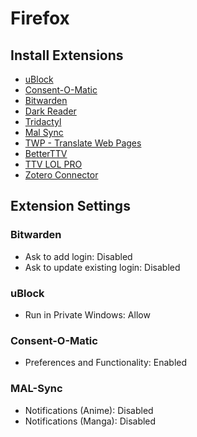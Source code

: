 # Firefox

## Install Extensions

- [uBlock](https://addons.mozilla.org/en-US/firefox/addon/ublock-origin)
- [Consent-O-Matic](https://addons.mozilla.org/en-US/firefox/addon/consent-o-matic)
- [Bitwarden](https://addons.mozilla.org/en-US/firefox/addon/bitwarden-password-manager)
- [Dark Reader](https://addons.mozilla.org/en-US/firefox/addon/darkreader)
- [Tridactyl](https://addons.mozilla.org/en-US/firefox/addon/tridactyl-vim/)
- [Mal Sync](https://addons.mozilla.org/en-US/firefox/addon/mal-sync)
- [TWP - Translate Web Pages](https://addons.mozilla.org/en-US/firefox/addon/traduzir-paginas-web)
- [BetterTTV](https://addons.mozilla.org/en-US/firefox/addon/betterttv)
- [TTV LOL PRO](https://addons.mozilla.org/en-US/firefox/addon/ttv-lol-pro/)
- [Zotero Connector](https://www.zotero.org/download/connectors)

## Extension Settings

### Bitwarden

- Ask to add login: Disabled
- Ask to update existing login: Disabled

### uBlock

- Run in Private Windows: Allow

### Consent-O-Matic

- Preferences and Functionality: Enabled

### MAL-Sync

- Notifications (Anime): Disabled
- Notifications (Manga): Disabled
